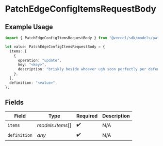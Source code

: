 # PatchEdgeConfigItemsRequestBody

## Example Usage

```typescript
import { PatchEdgeConfigItemsRequestBody } from "@vercel/sdk/models/patchedgeconfigitemsop.js";

let value: PatchEdgeConfigItemsRequestBody = {
  items: [
    {
      operation: "update",
      key: "<key>",
      description: "briskly beside whoever ugh soon perfectly per defensive",
    },
  ],
  definition: "<value>",
};
```

## Fields

| Field              | Type               | Required           | Description        |
| ------------------ | ------------------ | ------------------ | ------------------ |
| `items`            | *models.Items*[]   | :heavy_check_mark: | N/A                |
| `definition`       | *any*              | :heavy_check_mark: | N/A                |
